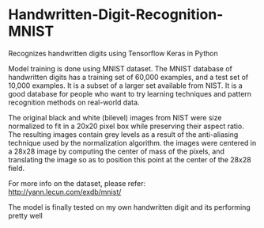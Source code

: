 # Handwritten-Digit-Recognition-MNIST
Recognizes handwritten digits using Tensorflow Keras in Python

Model training is done using MNIST dataset.
The MNIST database of handwritten digits has a training set of 60,000 examples, and a test set of 10,000 examples. It is a subset of a larger set available from NIST.
It is a good database for people who want to try learning techniques and pattern recognition methods on real-world data.

The original black and white (bilevel) images from NIST were size normalized to fit in a 20x20 pixel box while preserving their aspect ratio. The resulting images contain grey levels as a result of the anti-aliasing technique used by the normalization algorithm. the images were centered in a 28x28 image by computing the center of mass of the pixels, and translating the image so as to position this point at the center of the 28x28 field.

For more info on the dataset, please refer:
http://yann.lecun.com/exdb/mnist/

The model is finally tested on my own handwritten digit and its performing pretty well
